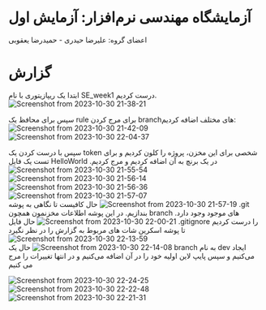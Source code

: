 # آزمایشگاه مهندسی نرم‌افزار: آزمایش اول
اعضای گروه: علیرضا حیدری - حمیدرضا یعقوبی

# گزارش
ابتدا یک ریپازیتوری با نام SE_week1 درست کردیم.
![Screenshot from 2023-10-30 21-38-21](https://github.com/hamidrezayaghobi/SL_week1/assets/59170724/798c4d3e-9bca-4ef4-a16e-82e49fd3462d)

سپس برای محافظ یک rule برای مرج کردن branchهای مختلف اضافه کردیم:
![Screenshot from 2023-10-30 21-42-09](https://github.com/hamidrezayaghobi/SL_week1/assets/59170724/d091c93d-f7db-44ec-b480-f98ca120835d)
![Screenshot from 2023-10-30 22-04-37](https://github.com/hamidrezayaghobi/SL_week1/assets/59170724/9ca3fe78-2825-4bff-88c2-bd3591134862)

سپس با درست کردن یک token شخصی برای این مخزن، پروژه را کلون کردیم و برای تست یک فایل HelloWorld در یک برنچ به آن اضافه کردیم و مرج کردیم.
![Screenshot from 2023-10-30 21-55-54](https://github.com/hamidrezayaghobi/SL_week1/assets/59170724/c3bb7758-26b7-46b3-aadd-c2e39f8645d5)
![Screenshot from 2023-10-30 21-56-14](https://github.com/hamidrezayaghobi/SL_week1/assets/59170724/233002c0-5f92-4374-abb2-fa567e004952)
![Screenshot from 2023-10-30 21-56-36](https://github.com/hamidrezayaghobi/SL_week1/assets/59170724/721bd11b-56a1-48fb-a064-7bdda5f83c28)
![Screenshot from 2023-10-30 21-57-07](https://github.com/hamidrezayaghobi/SL_week1/assets/59170724/dbf22cb3-d9c0-4072-a3d2-485c149ab6fb)
![Screenshot from 2023-10-30 21-57-19](https://github.com/hamidrezayaghobi/SL_week1/assets/59170724/a6318dfa-fb17-4c15-a770-897ceeb59851)
حال کافیست تا نگاهی به پوشه .git بندازیم. در این پوشه اطلاعات مخزنمون همچون branch های موجود وجود دارد.
![Screenshot from 2023-10-30 22-00-21](https://github.com/hamidrezayaghobi/SL_week1/assets/59170724/32144a02-337c-4cd9-b3fb-4872b84b6b6b)
حال فایل .gitignore را درست کردیم تا پوشه اسکرین شات های مربوط به گزارش را در نظر نگیرد
![Screenshot from 2023-10-30 22-13-59](https://github.com/hamidrezayaghobi/SL_week1/assets/59170724/60fecf2a-1ed7-4ee0-a28b-f25849d48340)
![Screenshot from 2023-10-30 22-14-08](https://github.com/hamidrezayaghobi/SL_week1/assets/59170724/00d0bc4a-5085-4e42-b9bc-502411f38121)
حال یک branch به نام dev ایجاد می‌کنیم و سپس پایپ لاین اولیه خود را در آن اضافه می‌کنیم و در انتها تغییرات را مرج می کنیم

![Screenshot from 2023-10-30 22-24-25](https://github.com/hamidrezayaghobi/SL_week1/assets/59170724/76c4aec3-1b83-484a-b0c0-45af52d51e23)
![Screenshot from 2023-10-30 22-22-48](https://github.com/hamidrezayaghobi/SL_week1/assets/59170724/bae19125-b6c3-43ed-9e42-e0c0326d50bf)
![Screenshot from 2023-10-30 22-21-31](https://github.com/hamidrezayaghobi/SL_week1/assets/59170724/2efa0b5a-bae6-457f-b83a-08fe2324cb7e)

